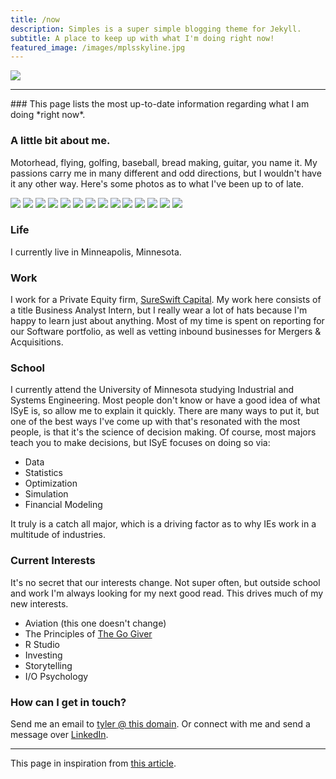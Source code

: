 ```yaml
---
title: /now
description: Simples is a super simple blogging theme for Jekyll.
subtitle: A place to keep up with what I'm doing right now!
featured_image: /images/mplsskyline.jpg
---
```

![](/images/mplsskyline.jpg)
<hr>
### This page lists the most up-to-date information regarding what I am doing *right now*.

### A little bit about me.
Motorhead, flying, golfing, baseball, bread making, guitar, you name it. My passions carry me in many different and odd directions,
but I wouldn't have it any other way. Here's some photos as to what I've been up to of late.

<div class="gallery" data-columns="3">
	<img src="/images/IMG_5469.jpg">
	<img src="/images/IMG_5470.jpg">
	<img src="/images/IMG_5471.jpg">
	<img src="/images/IMG_5472.jpg">
	<img src="/images/IMG_5473.jpg">
	<img src="/images/IMG_5474.jpg">
	<img src="/images/IMG_5475.jpg">
	<img src="/images/IMG_5476.jpg">
	<img src="/images/IMG_5477.jpg">
	<img src="/images/IMG_5478.jpg">
	<img src="/images/IMG_5479.jpg">
	<img src="/images/IMG_5480.jpg">
	<img src="/images/IMG_5481.jpg">
	<img src="/images/IMG_5482.jpg">
</div>

### Life

I currently live in Minneapolis, Minnesota.

### Work

I work for a Private Equity firm, <a href="https://sureswiftcapital.com">SureSwift Capital</a>. My work here consists
of a title Business Analyst Intern, but I really wear a lot of hats because I'm happy to learn just about anything. Most of my time
is spent on reporting for our Software portfolio, as well as vetting inbound businesses for Mergers & Acquisitions.

### School

I currently attend the University of Minnesota studying Industrial and Systems Engineering. Most people don't know or have
a good idea of what ISyE is, so allow me to explain it quickly. There are many ways to put it, but one of the best ways I've come
up with that's resonated with the most people, is that it's the science of decision making. Of course, most majors teach you to make decisions,
but ISyE focuses on doing so via:

* Data
* Statistics
* Optimization
* Simulation
* Financial Modeling

It truly is a catch all major, which is a driving factor as to why IEs work in a multitude of industries.

### Current Interests

It's no secret that our interests change. Not super often, but outside school and work I'm always looking for my next good read. This drives
much of my new interests.

* Aviation (this one doesn't change)
* The Principles of <a href="https://thegogiver.com">The Go Giver</a>
* R Studio
* Investing
* Storytelling
* I/O Psychology

### How can I get in touch?

Send me an email to [tyler @ this domain](mailto:tyler@tylerrouze.com). Or connect with me and send a message over [LinkedIn](https://www.linkedin.com/in/tylerrrouze/).

<hr>
This page in inspiration from <a href="https://medium.com/@mikevardy/why-i-joined-the-now-page-movement-830b1b43fdf6">this article</a>.
